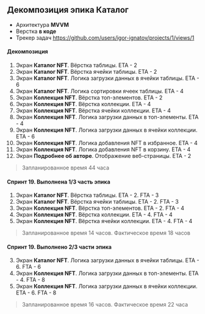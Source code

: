 ## Декомпозиция эпика Каталог
- Архитектура **MVVM**
- Верстка **в коде**
- Трекер задач https://github.com/users/igor-ignatov/projects/1/views/1

#### Декомпозиция
1. Экран **Каталог NFT**. Вёрстка таблицы. ETA - 2
2. Экран **Каталог NFT**. Вёрстка ячейки таблицы. ETA - 2
3. Экран **Каталог NFT**. Логика загрузки данных в ячейки таблицы. ETA - 6
4. Экран **Каталог NFT**. Логика сортировки ячеек таблицы. ETA - 4
5. Экран **Коллекция NFT**. Вёрстка топ-элементов. ETA - 2
6. Экран **Коллекция NFT**. Вёрстка коллекции. ETA - 4
7. Экран **Коллекция NFT**. Вёрстка ячейки коллекции. ETA - 4
8. Экран **Коллекция NFT**. Логика загрузки данных в топ-элементы. ETA - 4
9. Экран **Коллекция NFT**. Логика загрузки данных в ячейки коллекции. ETA - 6
10. Экран **Коллекция NFT**. Логика добавления NFT в избранное. ETA - 4
11. Экран **Коллекция NFT**. Логика добавления NFT в корзину. ETA - 4
12. Экран **Подробнее об авторе**. Отображение веб-страницы. ETA - 2

> Запланированное время 44 часа

#### Спринт 19. Выполнена 1/3 часть эпика
1. Экран **Каталог NFT**. Вёрстка таблицы. ETA - 2. FTA - 3
2. Экран **Каталог NFT**. Вёрстка ячейки таблицы. ETA - 2. FTA - 3
5. Экран **Коллекция NFT**. Вёрстка топ-элементов. ETA - 2. FTA - 4
6. Экран **Коллекция NFT**. Вёрстка коллекции. ETA - 4. FTA - 4
7. Экран **Коллекция NFT**. Вёрстка ячейки коллекции. ETA - 4. FTA - 4

> Запланированное время 14 часов. Фактическое время 18 часов

#### Спринт 19. Выполнено 2/3 части эпика
3. Экран **Каталог NFT**. Логика загрузки данных в ячейки таблицы. ETA - 6. FTA - 6
8. Экран **Коллекция NFT**. Логика загрузки данных в топ-элементы. ETA - 4. FTA - 8
9. Экран **Коллекция NFT**. Логика загрузки данных в ячейки коллекции. ETA - 6. FTA - 8

> Запланированное время 16 часов. Фактическое время 22 часа
